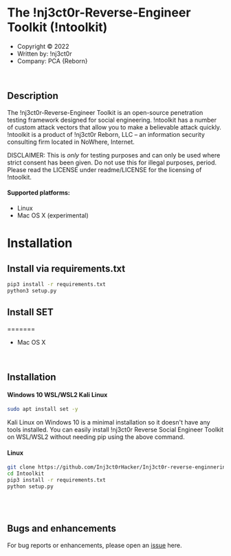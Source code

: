 # The !nj3ct0r-Reverse-Engineer Toolkit (!ntoolkit)
* Copyright :copyright: 2022
* Written by: !nj3ct0r
* Company: PCA {Reborn}

<br/>

## Description
The !nj3ct0r-Reverse-Engineer Toolkit is an open-source penetration testing framework designed for social engineering. !ntoolkit has a number of custom attack vectors that allow you to make a believable attack quickly. !ntoolkit is a product of !nj3ct0r Reborn, LLC – an information security consulting firm located in NoWhere, Internet.

DISCLAIMER: This is *only* for testing purposes and can only be used where strict consent has been given. Do not use this for illegal purposes, period.
Please read the LICENSE under readme/LICENSE for the licensing of !ntoolkit. 

#### Supported platforms:
* Linux
* Mac OS X (experimental)

# Installation

## Install via requirements.txt

```bash
pip3 install -r requirements.txt
python3 setup.py 
```

## Install SET
=======
* Mac OS X
<br/>

## Installation
#### Windows 10 WSL/WSL2 Kali Linux
```bash
sudo apt install set -y
```
Kali Linux on Windows 10 is a minimal installation so it doesn't have any tools installed.
You can easily install !nj3ct0r Reverse Social Engineer Toolkit on WSL/WSL2 without needing pip using the above command.

#### Linux
```bash
git clone https://github.com/Inj3ct0rHacker/Inj3ct0r-reverse-enginnering-toolkit/ Intoolkit/
cd Intoolkit
pip3 install -r requirements.txt
python setup.py
```
<br/>

<br/>

## Bugs and enhancements
For bug reports or enhancements, please open an [issue](https://github.com/Inj3ct0rHacker/Inj3ct0r-reverse-enginnering-toolkit/issues) here.
<br/>
